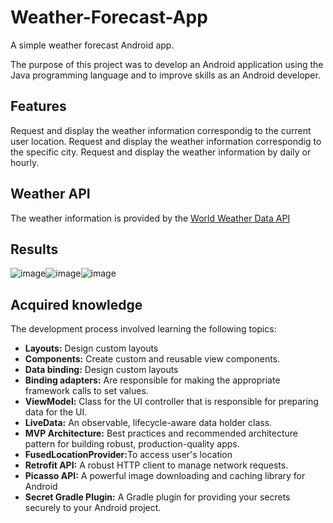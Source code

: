 # Weather-Forecast-App
A simple weather forecast Android app.

The purpose of this project was to develop an Android application using the Java programming language and to improve skills as an Android developer.

## Features
Request and display the weather information correspondig to the current user location.
Request and display the weather information correspondig to the specific city.
Request and display the weather information by daily or hourly.

## Weather API
The weather information is provided by the <a href='https://openweathermap.org/'>World Weather Data API</a>

## Results
![image](https://user-images.githubusercontent.com/62129407/136234816-d4f06e86-855d-48d1-8334-94aeab37c300.png)![image](https://user-images.githubusercontent.com/62129407/136234905-348578af-f7f4-422a-92df-92981dfd8097.png)![image](https://user-images.githubusercontent.com/62129407/136235684-c5342165-e37d-457f-81ca-eb403cf01959.png)

## Acquired knowledge
The development process involved learning the following topics:
<ul>
  <li><b>Layouts:</b> Design custom layouts</li>
  <li><b>Components:</b> Create custom and reusable view components.</li>
  <li><b>Data binding:</b> Design custom layouts</li>
  <li><b>Binding adapters:</b> Are responsible for making the appropriate framework calls to set values.</li>
  <li><b>ViewModel:</b> Class for the UI controller that is responsible for preparing data for the UI.</li>
  <li><b>LiveData:</b> An observable, lifecycle-aware data holder class.</li>
  <li><b>MVP Architecture:</b> Best practices and recommended architecture pattern for building robust, production-quality apps.</li>
  <li><b>FusedLocationProvider:</b>To access user's location</li>
  <li><b>Retrofit API:</b> A robust HTTP client to manage network requests.</li>
  <li><b>Picasso API:</b> A powerful image downloading and caching library for Android </li>
  <li><b>Secret Gradle Plugin:</b> A Gradle plugin for providing your secrets securely to your Android project.</li>
</ul>





